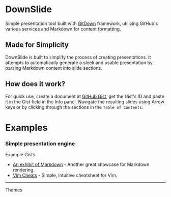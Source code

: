 # DownSlide
Simple presentation tool built with [GitDown](https://ugotsta.github.io/gitdown/) framework, utilizing GitHub's various services and Markdown for content formatting.

## Made for Simplicity
DownSlide is built to simplify the process of creating presentations. It attempts to automatically generate a sleek and usable presentation by parsing Markdown content into slide sections.

## How does it work?
For quick use, create a document at [GitHub Gist](https://gist.github.com/), get the Gist's ID and paste it in the Gist field in the Info panel. Navigate the resulting slides using Arrow keys or by clicking through the sections in the `Table of Contents`.

# Examples <!-- {$gd_info} -->
### Simple presentation engine
<!-- {$gd_help_ribbon} -->

Example Gists <!-- {$gd_gist} -->
- [An exhibit of Markdown](https://gist.github.com/deb74713e6aff8fdfce2) - Another great showcase for Markdown rendering.
- [Vim Cheats](https://gist.github.com/c002acb756d5cf09b1ad98494a81baa3) - Simple, intuitive cheatsheet for Vim.

<!-- {$gd_collapsible_appearance} -->

-----

Themes <!-- {$gd_css} -->

<!-- {$gd_slider_fontsize="110,50,300,1,%"} -->

<!-- {$gd_theme_variables} -->

<!-- {$gd_collapsible_end_appearance} -->



<!-- {$gd_collapsible_perspective} -->

<!-- {$gd_slider_perspective="1500px,0,2000,1,px"} -->

<!-- {$gd_slider_originX="50%,0,100,1,%"} -->

<!-- {$gd_slider_originY="50%,0,100,1,%"} -->

<!-- {$gd_slider_rotateX="0deg,0,360,0.251,deg"} -->

<!-- {$gd_slider_rotateY="0deg,0,360,0.25,deg"} -->

<!-- {$gd_slider_scaleZ="0,1,5,0.1"} -->

<!-- {$gd_slider_rotateZ="0deg,0,360,0.25,deg"} -->

<!-- {$gd_slider_translateZ="0px,-500,500,1,px"} -->

<!-- {$gd_collapsible_end_perspective} -->



<!-- {$gd_collapsible_dimensions} -->

<!-- {$gd_slider_width="960px,4,4000,1,px"} -->

<!-- {$gd_slider_height="400px,4,2000,1,px"} -->

<!-- {$gd_slider_inner-space="100px,0,300,1,px"} -->

<!-- {$gd_slider_outer-space="100px,0,3000,1,px"} -->

<!-- {$gd_slider_offsetX="0px,-4000,4000,1,px"} -->

<!-- {$gd_slider_offsetY="0px,-4000,4000,1,px"} -->

<!-- {$gd_collapsible_end_dimensions} -->


<!-- {$gd_collapsible_contents} -->

<!-- {$gd_toc} -->

<!-- {$gd_collapsible_end_contents} -->

<!-- {$gd_hide} -->
